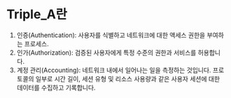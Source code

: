 # Triple_A란
1. 인증(Authentication): 사용자를 식별하고 네트워크에 대한 액세스 권한을 부여하는 프로세스. 
2. 인가(Authorization): 검증된 사용자에게 특정 수준의 권한과 서비스를 허용합니다. 
3. 계정 관리(Accounting): 네트워크 내에서 일어나는 일을 측정하는 것입니다. 프로토콜의 일부로 시간 길이, 세션 유형 및 리소스 사용량과 같은 사용자 세션에 대한 데이터를 수집하고 기록합니다.